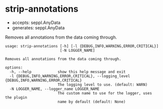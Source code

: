 # strip-annotations

* accepts: seppl.AnyData
* generates: seppl.AnyData

Removes all annotations from the data coming through.

```
usage: strip-annotations [-h] [-l {DEBUG,INFO,WARNING,ERROR,CRITICAL}]
                         [-N LOGGER_NAME]

Removes all annotations from the data coming through.

options:
  -h, --help            show this help message and exit
  -l {DEBUG,INFO,WARNING,ERROR,CRITICAL}, --logging_level {DEBUG,INFO,WARNING,ERROR,CRITICAL}
                        The logging level to use. (default: WARN)
  -N LOGGER_NAME, --logger_name LOGGER_NAME
                        The custom name to use for the logger, uses the plugin
                        name by default (default: None)
```
